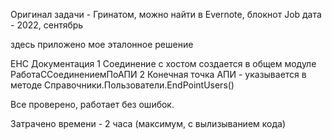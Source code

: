 Оригинал задачи - Гринатом, можно найти в Evernote, блокнот Job
дата - 2022, сентябрь

здесь приложено мое эталонное решение

ЕНС Документация
1 Соединение с хостом создается в общем модуле РаботаССоединениемПоАПИ
2 Конечная точка АПИ - указывается в методе Справочники.Пользователи.EndPointUsers()

Все проверено, работает без ошибок.

Затрачено времени - 2 часа (максимум, с вылизыванием кода)